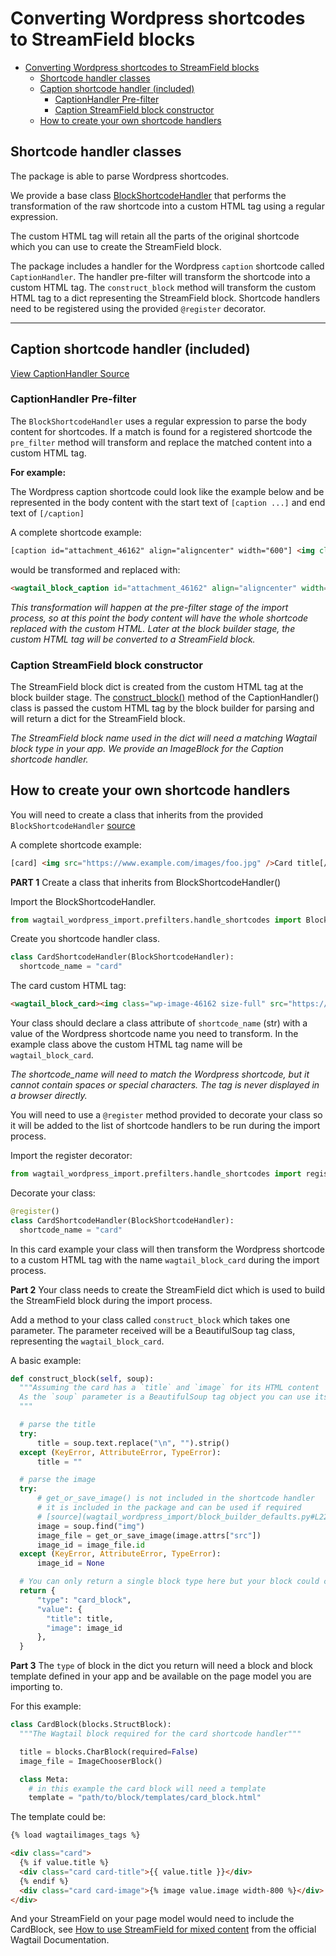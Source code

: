# Converting Wordpress shortcodes to StreamField blocks

- [Converting Wordpress shortcodes to StreamField blocks](#converting-wordpress-shortcodes-to-streamfield-blocks)
  - [Shortcode handler classes](#shortcode-handler-classes)
  - [Caption shortcode handler (included)](#caption-shortcode-handler-included)
    - [CaptionHandler Pre-filter](#captionhandler-pre-filter)
    - [Caption StreamField block constructor](#caption-streamfield-block-constructor)
  - [How to create your own shortcode handlers](#how-to-create-your-own-shortcode-handlers)

## Shortcode handler classes

The package is able to parse Wordpress shortcodes.

We provide a base class [BlockShortcodeHandler](wagtail_wordpress_import/prefilters/handle_shortcodes.py#L27) that performs the transformation of the raw shortcode into a custom HTML tag using a regular expression.

The custom HTML tag will retain all the parts of the original shortcode which you can use to create the StreamField block.

The package includes a handler for the Wordpress `caption` shortcode called `CaptionHandler`. The handler pre-filter will transform the shortcode into a custom HTML tag. The `construct_block` method will transform the custom HTML tag to a dict representing the StreamField block. Shortcode handlers need to be registered using the provided  `@register` decorator.

---

## Caption shortcode handler (included)

[View CaptionHandler Source](wagtail_wordpress_import/prefilters/handle_shortcodes.py#L102)

### CaptionHandler Pre-filter

The `BlockShortcodeHandler` uses a regular expression to parse the body content for shortcodes. If a match is found for a registered shortcode the `pre_filter` method will transform and replace the matched content into a custom HTML tag.

**For example:**

The Wordpress caption shortcode could look like the example below and be represented in the body content with the start text of `[caption ...]` and end text of `[/caption]`

A complete shortcode example:

```html
[caption id="attachment_46162" align="aligncenter" width="600"] <img class="wp-image-46162 size-full"  src="https://www.example.com/images/foo.jpg" alt="This describes the image" width="600" height="338" /><em>This is a caption about the image (the one above) in <a href="https//www.example.com/bar/" target="_blank" rel="noopener noreferrer">Glorious Rich Text</a>!</em>[/caption]
```

would be transformed and replaced with:

```html
<wagtail_block_caption id="attachment_46162" align="aligncenter" width="600"><img class="wp-image-46162 size-full" src="https://www.example.com/images/foo.jpg" alt="This describes the image" width="600" height="338" /><em>This is a caption about the image (the one above) in <a href="https//www.example.com/bar/" target="_blank" rel="noopener noreferrer">Glorious Rich Text</a>!</em></wagtail_block_caption>
```

*This transformation will happen at the pre-filter stage of the import process, so at this point the body content will have the whole shortcode replaced with the custom HTML. Later at the block builder stage, the custom HTML tag will be converted to a StreamField block.*

### Caption StreamField block constructor

The StreamField block dict is created from the custom HTML tag at the block builder stage. The [construct_block()](wagtail_wordpress_import/prefilters/handle_shortcodes.py#L133) method of the CaptionHandler() class is passed the custom HTML tag by the block builder for parsing and will return a dict for the StreamField block.

*The StreamField block name used in the dict will need a matching Wagtail block type in your app. We provide an ImageBlock for the Caption shortcode handler.*

## How to create your own shortcode handlers

You will need to create a class that inherits from the provided `BlockShortcodeHandler` [source](wagtail_wordpress_import/prefilters/handle_shortcodes.py)

A complete shortcode example:

```html
[card] <img src="https://www.example.com/images/foo.jpg" />Card title[/caption]
```

**PART 1** Create a class that inherits from BlockShortcodeHandler()

Import the BlockShortcodeHandler.

```python
from wagtail_wordpress_import.prefilters.handle_shortcodes import BlockShortcodeHandler
```

Create you shortcode handler class.

```python
class CardShortcodeHandler(BlockShortcodeHandler):
  shortcode_name = "card"
```

The card custom HTML tag:

```html
<wagtail_block_card><img class="wp-image-46162 size-full" src="https://www.example.com/images/foo.jpg" />Card title</wagtail_block_card>
```

Your class should declare a class attribute of `shortcode_name` (str) with a value of the Wordpress shortcode name you need to transform. In the example class above the custom HTML tag name will be `wagtail_block_card`.

*The shortcode_name will need to match the Wordpress shortcode, but it cannot contain spaces or special characters. The tag is never displayed in a browser directly.*

You will need to use a `@register` method provided to decorate your class so it will be added to the list of shortcode handlers to be run during the import process.

Import the register decorator:

```python
from wagtail_wordpress_import.prefilters.handle_shortcodes import register
```

Decorate your class:

```python
@register()
class CardShortcodeHandler(BlockShortcodeHandler):
  shortcode_name = "card"
```

In this card example your class will then transform the Wordpress shortcode to a custom HTML tag with the name `wagtail_block_card` during the import process.

**Part 2** Your class needs to create the StreamField dict which is used to build the StreamField block during the import process.

Add a method to your class called `construct_block` which takes one parameter. The parameter received will be a BeautifulSoup tag class, representing the `wagtail_block_card`.

A basic example:

```python
def construct_block(self, soup):
  """Assuming the card has a `title` and `image` for its HTML content
  As the `soup` parameter is a BeautifulSoup tag object you can use its methods to extract the data you need.
  """

  # parse the title
  try:
      title = soup.text.replace("\n", "").strip()
  except (KeyError, AttributeError, TypeError):
      title = ""

  # parse the image
  try:
      # get_or_save_image() is not included in the shortcode handler
      # it is included in the package and can be used if required
      # [source](wagtail_wordpress_import/block_builder_defaults.py#L222)
      image = soup.find("img")
      image_file = get_or_save_image(image.attrs["src"])
      image_id = image_file.id
  except (KeyError, AttributeError, TypeError):
      image_id = None

  # You can only return a single block type here but your block could contain child blocks.
  return {
      "type": "card_block",
      "value": {
        "title": title,
        "image": image_id 
      },
  }
```

**Part 3** The `type` of block in the dict you return will need a block and block template defined in your app and be available on the page model you are importing to.

For this example:

```python
class CardBlock(blocks.StructBlock):
  """The Wagtail block required for the card shortcode handler"""

  title = blocks.CharBlock(required=False)
  image_file = ImageChooserBlock()

  class Meta:
    # in this example the card block will need a template
    template = "path/to/block/templates/card_block.html"
```

The template could be:

```html
{% load wagtailimages_tags %}

<div class="card">
  {% if value.title %}
  <div class="card card-title">{{ value.title }}</div>
  {% endif %}
  <div class="card card-image">{% image value.image width-800 %}</div>
</div>
```

And your StreamField on your page model would need to include the CardBlock, see [How to use StreamField for mixed content](https://docs.wagtail.io/en/stable/topics/streamfield.html#how-to-use-streamfield-for-mixed-content) from the official Wagtail Documentation.
